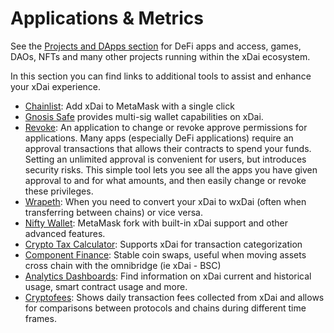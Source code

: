 # Applications & Metrics

See the [Projects and DApps section](../../about-xdai/project-spotlights/) for DeFi apps and access, games, DAOs, NFTs and many other projects running within the xDai ecosystem. 

In this section you can find links to additional tools to assist and enhance your xDai experience. 

* [Chainlist](https://chainlist.org/):  Add xDai to MetaMask with a single click
* [Gnosis Safe](../../about-xdai/project-spotlights/gnosis/gnosis-safe.md) provides multi-sig wallet capabilities on xDai. 
* [Revoke](https://revoke.cash/): An application to change or revoke approve permissions for applications. Many apps \(especially DeFi applications\) require an approval transactions that allows their contracts to spend your funds. Setting an unlimited approval is convenient for users, but introduces security risks. This simple tool lets you see all the apps you have given approval to and for what amounts, and then easily change or revoke these privileges.
* [Wrapeth](../../for-developers/developer-resources/wrapped-xdai.md): When you need to convert your xDai to wxDai \(often when transferring between chains\) or vice versa.
* [Nifty Wallet](../wallets/nifty-wallet.md): MetaMask fork with built-in xDai support and other advanced features.
* [Crypto Tax Calculator](https://cryptotaxcalculator.io/): Supports xDai for transaction categorization
* [Component Finance](https://xdai.component.finance/): Stable coin swaps, useful when moving assets cross chain with the omnibridge \(ie xDai - BSC\)
* [Analytics Dashboards](analytics-dashboards.md): Find information on xDai current and historical usage, smart contract usage and more. 
* [Cryptofees](https://cryptofees.info/): Shows daily transaction fees collected from xDai and allows for comparisons between protocols and chains during different time frames.


